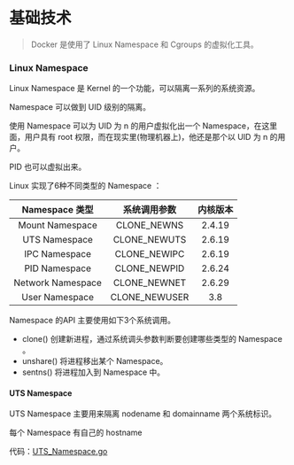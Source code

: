 # 基础技术

> Docker 是使用了 Linux Namespace 和 Cgroups 的虚拟化工具。



### Linux Namespace

Linux Namespace 是 Kernel 的一个功能，可以隔离一系列的系统资源。

Namespace 可以做到 UID 级别的隔离。

使用 Namespace 可以为 UID 为 n 的用户虚拟化出一个 Namespace，在这里面，用户具有 root 权限，而在现实里(物理机器上)，他还是那个以 UID 为 n 的用户。

PID 也可以虚拟出来。



Linux 实现了6种不同类型的 Namespace ：

|  Namespace 类型   | 系统调用参数  | 内核版本 |
| :---------------: | :-----------: | :------: |
|  Mount Namespace  |  CLONE_NEWNS  |  2.4.19  |
|   UTS Namespace   | CLONE_NEWUTS  |  2.6.19  |
|   IPC Namespace   | CLONE_NEWIPC  |  2.6.19  |
|   PID Namespace   | CLONE_NEWPID  |  2.6.24  |
| Network Namespace | CLONE_NEWNET  |  2.6.29  |
|  User Namespace   | CLONE_NEWUSER |   3.8    |

 

Namespace 的API 主要使用如下3个系统调用。

- clone() 创建新进程，通过系统调头参数判断要创建哪些类型的 Namespace 。
- unshare() 将进程移出某个 Namespace。
- sentns() 将进程加入到 Namespace 中。



#### UTS Namespace

UTS Namespace 主要用来隔离 nodename 和 domainname 两个系统标识。

每个 Namespace 有自己的 hostname

代码：[UTS_Namespace.go](https://github.com/xiejicheng/mydocker/blob/master/notes/CH02/UTS_Namespace.go)


